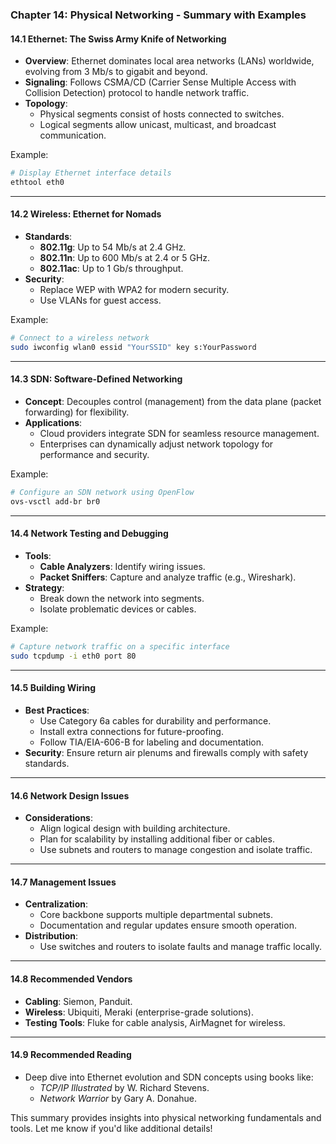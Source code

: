 ### Chapter 14: Physical Networking - Summary with Examples

#### **14.1 Ethernet: The Swiss Army Knife of Networking**
- **Overview**: Ethernet dominates local area networks (LANs) worldwide, evolving from 3 Mb/s to gigabit and beyond.
- **Signaling**: Follows CSMA/CD (Carrier Sense Multiple Access with Collision Detection) protocol to handle network traffic.
- **Topology**:
  - Physical segments consist of hosts connected to switches.
  - Logical segments allow unicast, multicast, and broadcast communication.

Example:
```bash
# Display Ethernet interface details
ethtool eth0
```

---

#### **14.2 Wireless: Ethernet for Nomads**
- **Standards**:
  - **802.11g**: Up to 54 Mb/s at 2.4 GHz.
  - **802.11n**: Up to 600 Mb/s at 2.4 or 5 GHz.
  - **802.11ac**: Up to 1 Gb/s throughput.
- **Security**:
  - Replace WEP with WPA2 for modern security.
  - Use VLANs for guest access.

Example:
```bash
# Connect to a wireless network
sudo iwconfig wlan0 essid "YourSSID" key s:YourPassword
```

---

#### **14.3 SDN: Software-Defined Networking**
- **Concept**: Decouples control (management) from the data plane (packet forwarding) for flexibility.
- **Applications**:
  - Cloud providers integrate SDN for seamless resource management.
  - Enterprises can dynamically adjust network topology for performance and security.

Example:
```bash
# Configure an SDN network using OpenFlow
ovs-vsctl add-br br0
```

---

#### **14.4 Network Testing and Debugging**
- **Tools**:
  - **Cable Analyzers**: Identify wiring issues.
  - **Packet Sniffers**: Capture and analyze traffic (e.g., Wireshark).
- **Strategy**:
  - Break down the network into segments.
  - Isolate problematic devices or cables.

Example:
```bash
# Capture network traffic on a specific interface
sudo tcpdump -i eth0 port 80
```

---

#### **14.5 Building Wiring**
- **Best Practices**:
  - Use Category 6a cables for durability and performance.
  - Install extra connections for future-proofing.
  - Follow TIA/EIA-606-B for labeling and documentation.
- **Security**: Ensure return air plenums and firewalls comply with safety standards.

---

#### **14.6 Network Design Issues**
- **Considerations**:
  - Align logical design with building architecture.
  - Plan for scalability by installing additional fiber or cables.
  - Use subnets and routers to manage congestion and isolate traffic.

---

#### **14.7 Management Issues**
- **Centralization**:
  - Core backbone supports multiple departmental subnets.
  - Documentation and regular updates ensure smooth operation.
- **Distribution**:
  - Use switches and routers to isolate faults and manage traffic locally.

---

#### **14.8 Recommended Vendors**
- **Cabling**: Siemon, Panduit.
- **Wireless**: Ubiquiti, Meraki (enterprise-grade solutions).
- **Testing Tools**: Fluke for cable analysis, AirMagnet for wireless.

---

#### **14.9 Recommended Reading**
- Deep dive into Ethernet evolution and SDN concepts using books like:
  - *TCP/IP Illustrated* by W. Richard Stevens.
  - *Network Warrior* by Gary A. Donahue.

This summary provides insights into physical networking fundamentals and tools. Let me know if you'd like additional details!